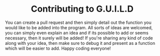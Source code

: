 <h1 align='center'> Contributing to G.U.I.L.D </h1>

You can create a pull request and then simply detail out the function you would like to be added into the program. All sorts of ideas are welcomed, you can simply even explain an idea and if its possible to add or seems necessary, then it surely will be added! If you're sharing any kind of code along with your idea, then make sure to debug it and present as a function which will be easier to add. Happy coding everyone! 
